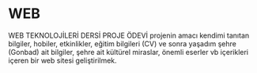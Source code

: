 # WEB
WEB TEKNOLOJİLERİ DERSİ PROJE ÖDEVİ
projenin amacı kendimi tanıtan bilgiler, hobiler, etkinlikler, eğitim bilgileri (CV) ve sonra yaşadım şehre (Gonbad) ait bilgiler, şehre ait kültürel miraslar, önemli eserler vb içerikleri içeren bir web sitesi geliştirilmek.
